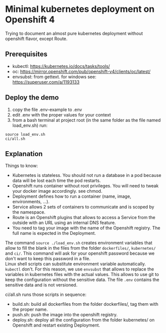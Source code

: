 # Minimal kubernetes deployment on Openshift 4  
Trying to document an almost pure kubernetes deployment without openshift flavor, except Route.  

## Prerequisites  
- kubectl: https://kubernetes.io/docs/tasks/tools/  
- oc: https://mirror.openshift.com/pub/openshift-v4/clients/oc/latest/  
- envsubst: from gettext. for windows see: https://superuser.com/a/1193133  

## Deploy the demo  

1. copy the file .env-example to .env  
1. edit .env with the proper values for your context  
1. from a bash terminal at project root (in the same folder as the file named load_env.sh) run:
```shell  
source load_env.sh   
ci/all.sh  
```  

## Explanation  

Things to know:  
 - Kubernetes is stateless. You should not run a database in a pod because data will be lost each time the pod restarts.  
 - Openshift runs container without root privileges. You will need to tweak your docker image accordingly. see chmod.    
 - Deployment defines how to run a container (name, image, environments, ...).  
 - Service allows 2 sets of containers to communicate and is scoped by the namespace.  
 - Route is an Openshift plugins that allows to access a Service from the outside with an URL using an internal DNS feature.  
 - You need to tag your image with the name of the Openshift registry. The full name is expected in the Deployment.  

The command `source ./load_env.sh` creates environment variables that allow to fill the blank in the files from the folder `dockerfiles/`, `kubernetes/` and `ci/`. This command will ask for your openshift password because we don't want to keep this password in a file.  
Linux shell scripts can substitute environment variable automatically. `kubectl` don't. For this reason, we use `envsubst` that allows to replace the variables in kubernetes files with the actual values. This allows to use git to keep the configuration without the sensitive data. The file `.env` contains the sensitive data and is not versioned.   

ci/all.sh runs those scripts in sequence:  
 - build.sh: build all dockerfiles from the folder dockerfiles/, tag them with the proper name.  
 - push.sh: push the image into the openshift registry.  
 - deploy.sh: deploy all the configuration from the folder kubernetes/ on Openshift and restart existing Deployment.  

